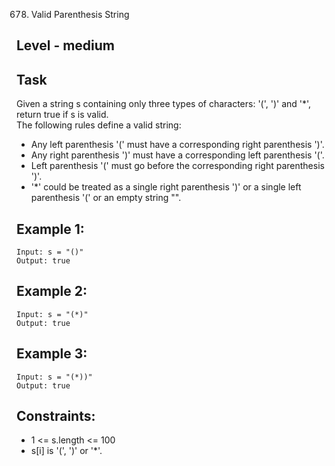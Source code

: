 678. Valid Parenthesis String


## Level - medium


## Task
Given a string s containing only three types of characters: '(', ')' and '*', return true if s is valid.  
The following rules define a valid string:
- Any left parenthesis '(' must have a corresponding right parenthesis ')'.
- Any right parenthesis ')' must have a corresponding left parenthesis '('.
- Left parenthesis '(' must go before the corresponding right parenthesis ')'.
- '*' could be treated as a single right parenthesis ')' or a single left parenthesis '(' or an empty string "".


## Example 1:
````
Input: s = "()"
Output: true
````

## Example 2:
````
Input: s = "(*)"
Output: true
````

## Example 3:
````
Input: s = "(*))"
Output: true
````


## Constraints:
- 1 <= s.length <= 100
- s[i] is '(', ')' or '*'.